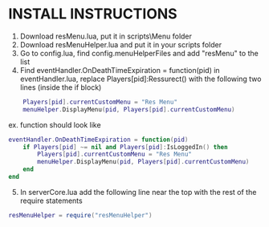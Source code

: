 # INSTALL INSTRUCTIONS
1. Download resMenu.lua, put it in scripts\Menu folder
2. Download resMenuHelper.lua and put it in your scripts folder
3. Go to config.lua, find config.menuHelperFiles and add "resMenu" to the list
4. Find eventHandler.OnDeathTimeExpiration = function(pid) in eventHandler.lua, replace Players[pid]:Ressurect() 
with the following two lines (inside the if block)
```lua
	Players[pid].currentCustomMenu = "Res Menu"
	menuHelper.DisplayMenu(pid, Players[pid].currentCustomMenu)
```

ex. function should look like
```lua
eventHandler.OnDeathTimeExpiration = function(pid)
    if Players[pid] ~= nil and Players[pid]:IsLoggedIn() then
        Players[pid].currentCustomMenu = "Res Menu"
        menuHelper.DisplayMenu(pid, Players[pid].currentCustomMenu)
    end
end
```
5. In serverCore.lua add the following line near the top with the rest of the require statements
```lua
resMenuHelper = require("resMenuHelper")
```
